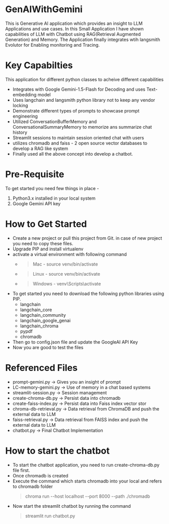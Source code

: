 # GenAIWithGemini

This is Generative AI application which provides an insight to LLM Applications and use cases. In this Small Application I have shown capabilities of LLM with Chatbot using RAG(Retrieval Augmented Generation) and Memory. The Application finally integrates wtih langsmith Evolutor for Enabling monitoring and Tracing.

# Key Capabilties
This application for different python classes to acheive different capabilities

* Integrates with Google Gemini-1.5-Flash for Decoding and uses Text-embedding model
* Uses langchain and langsmith python library not to keep any vendor locking
* Demonstrate different types of prompts to showcase prompt engineering
* Utilized ConversationBufferMemory and ConversationalSummaryMemory to memorize ans summarize chat history
* Streamlit sessions to maintain session oriented chat with users
* utilizes chromadb and faiss - 2 open source vector databases to develop a RAG like system
* Finally used all the above concept into develop a chatbot.

# Pre-Requisite

To get started you need few things in place -
1. Python3.x installed in your local system
2. Google Gemini API key

# How to Get Started

* Create a new project or pull this project from Git. in case of new project you need to copy these files.
* Upgrade PIP and install virtualenv
* activate a virtual environment with following command 
  * > Mac - source venv/bin/activate
  * > Linux - source venv/bin/activate
  * > Windows - venv\Scripts\activate
* To get started you need to download the following python libraries using PIP.
  * langchain
  * langchain_core
  * langchain_community
  * langchain_google_genai
  * langchain_chroma
  * pypdf
  * chromadb
* Then go to config.json file and update the GoogleAI API Key
* Now you are good to test the files

# Referenced Files

* prompt-gemini.py -> Gives you an insight of prompt
* LC-memory-gemini.py -> Use of memory in a chat based systems
* streamlit-session.py -> Session management
* create-chroma-db.py -> Persist data into chromadb
* create-faiss-index.py -> Persist data into Faiss index vector stor
* chroma-db-retrieval.py -> Data retrieval from ChromaDB and push the external data to LLM
* faiss-retrieval.py -> Data retrieval from FAISS index and push the external data to LLM
* chatbot.py -> Final Chatbot Implementation

# How to start the chatbot

* To start the chatbot application, you need to run create-chroma-db.py file first.
* Once chromadb is created
* Execute the command which starts chromadb into your local and refers to chromadb folder
  > chroma run --host localhost --port 8000 --path ./chromadb
* Now start the streamlit chatbot by running the command
  > streamlit run chatbot.py
